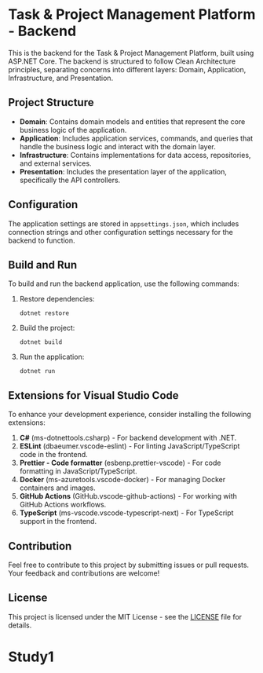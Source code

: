 # Task & Project Management Platform - Backend

This is the backend for the Task & Project Management Platform, built using ASP.NET Core. The backend is structured to follow Clean Architecture principles, separating concerns into different layers: Domain, Application, Infrastructure, and Presentation.

## Project Structure

- **Domain**: Contains domain models and entities that represent the core business logic of the application.
- **Application**: Includes application services, commands, and queries that handle the business logic and interact with the domain layer.
- **Infrastructure**: Contains implementations for data access, repositories, and external services.
- **Presentation**: Includes the presentation layer of the application, specifically the API controllers.

## Configuration

The application settings are stored in `appsettings.json`, which includes connection strings and other configuration settings necessary for the backend to function.

## Build and Run

To build and run the backend application, use the following commands:

1. Restore dependencies:
   ```
   dotnet restore
   ```

2. Build the project:
   ```
   dotnet build
   ```

3. Run the application:
   ```
   dotnet run
   ```

## Extensions for Visual Studio Code

To enhance your development experience, consider installing the following extensions:

1. **C#** (ms-dotnettools.csharp) - For backend development with .NET.
2. **ESLint** (dbaeumer.vscode-eslint) - For linting JavaScript/TypeScript code in the frontend.
3. **Prettier - Code formatter** (esbenp.prettier-vscode) - For code formatting in JavaScript/TypeScript.
4. **Docker** (ms-azuretools.vscode-docker) - For managing Docker containers and images.
5. **GitHub Actions** (GitHub.vscode-github-actions) - For working with GitHub Actions workflows.
6. **TypeScript** (ms-vscode.vscode-typescript-next) - For TypeScript support in the frontend.

## Contribution

Feel free to contribute to this project by submitting issues or pull requests. Your feedback and contributions are welcome!

## License

This project is licensed under the MIT License - see the [LICENSE](../LICENSE) file for details.
# Study1